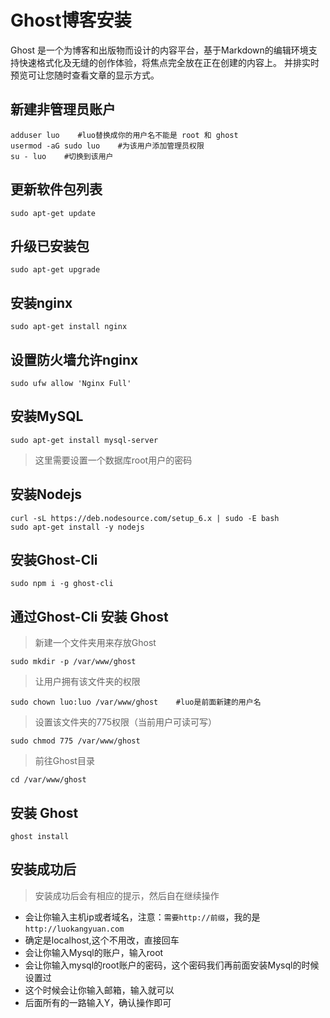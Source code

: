 # Ghost博客安装

Ghost 是一个为博客和出版物而设计的内容平台，基于Markdown的编辑环境支持快速格式化及无缝的创作体验，将焦点完全放在正在创建的内容上。 并排实时预览可让您随时查看文章的显示方式。

## 新建非管理员账户

```properties
adduser luo    #luo替换成你的用户名不能是 root 和 ghost
usermod -aG sudo luo    #为该用户添加管理员权限
su - luo    #切换到该用户
```

## 更新软件包列表

```properties
sudo apt-get update
```

## 升级已安装包

```properties
sudo apt-get upgrade
```

## 安装nginx

```properties
sudo apt-get install nginx
```

## 设置防火墙允许nginx

```properties
sudo ufw allow 'Nginx Full'
```

## 安装MySQL

```properties
sudo apt-get install mysql-server
```

> 这里需要设置一个数据库root用户的密码

## 安装Nodejs

```properties
curl -sL https://deb.nodesource.com/setup_6.x | sudo -E bash 
sudo apt-get install -y nodejs
```

## 安装Ghost-Cli

```properties
sudo npm i -g ghost-cli
```

## 通过Ghost-Cli 安装 Ghost
> 新建一个文件夹用来存放Ghost

```properties
sudo mkdir -p /var/www/ghost
```
> 让用户拥有该文件夹的权限

```properties
sudo chown luo:luo /var/www/ghost    #luo是前面新建的用户名
```
> 设置该文件夹的775权限（当前用户可读可写）

```properties
sudo chmod 775 /var/www/ghost
```
> 前往Ghost目录

```properties
cd /var/www/ghost
```

## 安装 Ghost

```properties
ghost install
```

## 安装成功后

> 安装成功后会有相应的提示，然后自在继续操作

* 会让你输入主机ip或者域名，注意：`需要http://前缀`，我的是`http://luokangyuan.com`
* 确定是localhost,这个不用改，直接回车
* 会让你输入Mysql的账户，输入root
* 会让你输入mysql的root账户的密码，这个密码我们再前面安装Mysql的时候设置过
* 这个时候会让你输入邮箱，输入就可以
* 后面所有的一路输入Y，确认操作即可